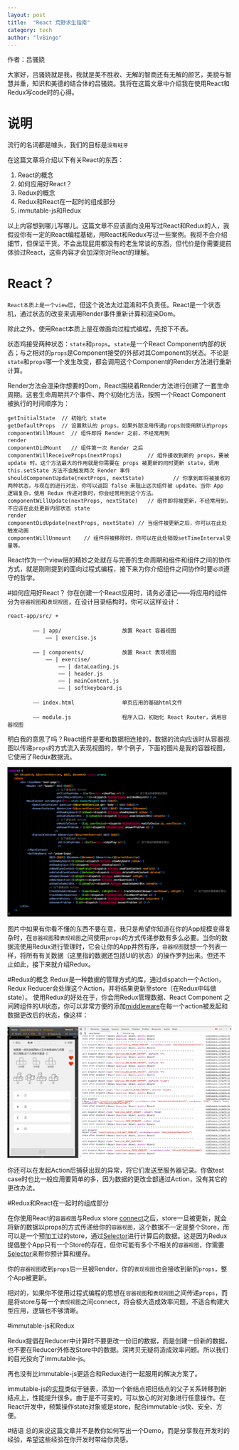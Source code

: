 ```yaml
---
layout: post  
title:  "React 荒野求生指南"  
category: tech  
author: "lvBingo"
---
```


作者：吕骚娆

大家好，吕骚娆就是我，我就是美不胜收、无解的智商还有无解的颜艺，美貌与智慧并重，知识和美德的结合体的吕骚娆。我将在这篇文章中介绍我在使用React和Redux写code时的心得。

# 说明

流行的名词都是噱头，我们的目标是`没有蛀牙`

在这篇文章将介绍以下有关React的东西：

1. React的概念
2. 如何应用好React？
3. Redux的概念
4. Redux和React在一起时的组成部分
5. immutable-js和Redux

以上内容想到哪儿写哪儿。这篇文章不应该面向没用写过React和Redux的人，我假设你有一定的React编程基础，用React和Redux写过一些案例。我将不会介绍细节，但保证干货。不会出现屁用都没有的老生常谈的东西，但代价是你需要提前体验过React，这些内容才会加深你对React的理解。


# React？
`React本质上是一个view层`，但这个说法太过混淆和不负责任。React是一个状态机，通过状态的改变来调用Render事件重新计算和渲染Dom。

除此之外，使用React本质上是在做面向过程式编程，先按下不表。

状态鸡接受两种状态：`state`和`props`。`state`是一个React Component内部的状态；与之相对的`props`是Component接受的外部对其Component的状态。不论是`state`和`props`哪一个发生改变，都会调用这个Component的Render方法进行重新计算。

Render方法会渲染你想要的Dom，React围绕着Render方法进行创建了一套生命周期。这套生命周期共7个事件、两个初始化方法，按照一个React Component被执行的时间顺序为：

```
getInitialState  // 初始化 state
getDefaultProps  // 设置默认的 props，如果外部没用传递props则使用默认的props
componentWillMount  // 组件即将 Render 之前，不经常用到
render
componentDidMount   // 组件第一次 Render 之后
componentWillReceiveProps(nextProps)        // 组件接收到新的 props，要被 update 时。这个方法最大的作用就是你需要在 props 被更新的同时更新 state，调用 this.setState 方法不会触发两次 Render 事件
shouldComponentUpdate(nextProps, nextState)         // 你拿到即将被接收的两种状态，与现在的进行对比，你可以返回 false 来阻止这次组件被 update。当你 App 逻辑复杂，使用 Redux 传递对象时，你会经常用到这个方法。
componentWillUpdate(nextProps, nextState)   // 组件即将被更新，不经常用到，不应该在此处更新内部状态 state
render
componentDidUpdate(nextProps, nextState) // 当组件被更新之后，你可以在此处触发动画
componentWillUnmount    // 组件将被移除时，你可以在此处销毁setTimeInterval变量等。
```

React作为一个view层的精妙之处就在与完善的生命周期和组件和组件之间的协作方式，就是刚刚提到的面向过程式编程，接下来为你介绍组件之间协作时要`必须`遵守的哲学。

#如何应用好React？
你在创建一个React应用时，请务必谨记——将应用的组件分为`容器视图`和`表现视图`，在设计目录结构时，你可以这样设计：

```
react-app/src/ +  
        
        —— | app/                   放置 React 容器视图
            —— | exercise.js

        —— | components/            放置 React 表现视图
            —— | exercise/
                —— | dataLoading.js
                —— | header.js
                —— | mainContent.js
                —— | softkeyboard.js
                
        —— index.html               单页应用的基础html文件

        —— module.js                程序入口，初始化 React Router，调用容器视图

```

明白我的意思了吗？React组件是要和数据相连接的，数据的流向应该时从容器视图以传递`props`的方式流入表现视图的，举个例子，下面的图片是我的容器视图，它使用了Redux数据流。

<!-- 博客中实际相对路径 -->
![](/assets/images/1231672387142375462345245.png)

图片中如果有你看不懂的东西不要在意，我只是希望你知道在你的App规模变得复杂时，在`容器视图`和`表现视图`之间使用`props`的方式传递参数有多么必要。当你的数据流使用Redux进行管理时，它会让你的App井然有序，`容器视图`就想一个列表一样，将所有有关数据（这里指的数据还包括UI的状态）的操作罗列出来。但还不止如此，接下来就介绍Redux。


#Redux的概念
Redux是一种数据的管理方式的库，通过dispatch一个Action，Redux Reducer会处理这个Action，并将结果更新至store（在Redux中叫做state）。
使用Redux的好处在于，你会用Redux管理数据、React Component 之间跨组件的UI状态，你可以非常方便的添加[middleware](http://redux.js.org/docs/api/applyMiddleware.html)在每一个action被发起和数据更改后的状态，像这样：

<!-- 博客中实际相对路径 -->
![](/assets/images/1231378236428345245.png)

你还可以在发起Action后捕获出现的异常，将它们发送至服务器记录。你做test case时也比一般应用要简单的多，因为数据的更改全部通过Action，没有其它的更改办法。

#Redux和React在一起时的组成部分

在你使用React的`容器视图`与Redux store [connect](https://github.com/rackt/react-redux)之后，store一旦被更新，就会将新的数据以props的方式传递给你的`容器视图`，这个数据不一定是整个Store，而可以是一个预加工过的store，通过[Selector](https://github.com/rackt/reselect)进行计算后的数据。这是因为Redux提倡整个App只有一个Store的存在，但你可能有多个不相关的`容器视图`，你需要[Selector](https://github.com/rackt/reselect)来帮你预计算和缓存。

你的`容器视图`收到`props`后一旦被Render，你的`表现视图`也会接收到新的`props`，整个App被更新。

相对的，如果你不使用过程式编程的思想在`容器视图`和`表现视图`之间传递`props`，而是将store与每一个`表现视图`之间connect，将会极大造成效率问题，不适合构建大型应用，逻辑也不够清晰。

#immutable-js和Redux

Redux提倡在Reducer中计算时不要更改一份旧的数据，而是创建一份新的数据，也不要在Reducer外修改Store中的数据。深拷贝无疑将造成效率问题。所以我们的目光投向了immutable-js。

再也没有比immutable-js更适合和Redux进行一起服用的解决方案了。

immutable-js的[实现](https://en.wikipedia.org/wiki/Persistent_data_structure)类似于链表，添加一个新结点把旧结点的父子关系转移到新结点上，性能提升很多。由于是不可变的，可以放心的对对象进行任意操作。在React开发中，频繁操作state对象或是store，配合immutable-js快、安全、方便。


#结语
总的来说这篇文章并不是教你如何写出一个Demo，而是分享我在开发时的经验，希望这些经验在你开发时带给你灵感。
